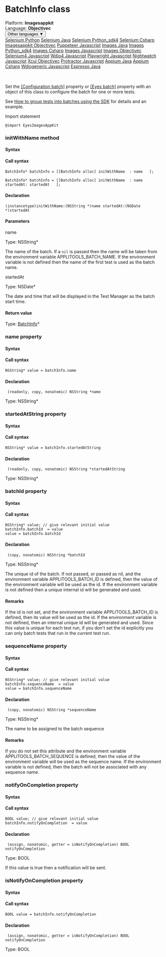 # BatchInfo class
<div class='platform-bar-container-div'><div class='platform-bar-div'>Platform:  <b> Imagesappkit</b>
</div><div class='platform-bar-div'>Language: <b>Objectivec</b></div><div class='dropdown-button-container-div'><button class='sdk-language-dropdown-button'>Other languages ▼</button><div class='dropdown-content'>
<a href='../../selenium/python/batchinfo'>Selenium Python</a>
<a href='../../selenium/java/batchinfo'>Selenium Java</a>
<a href='../../selenium/python_sdk4/batchinfo'>Selenium Python_sdk4</a>
<a href='../../selenium/csharp/batchinfo'>Selenium Csharp</a>
<a href='../../imagesappkit/objectivec/batchinfo'>Imagesappkit Objectivec</a>
<a href='../../puppeteer/javascript/batchinfo'>Puppeteer Javascript</a>
<a href='../../images/java/batchinfo'>Images Java</a>
<a href='../../images/python_sdk4/batchinfo'>Images Python_sdk4</a>
<a href='../../images/csharp/batchinfo'>Images Csharp</a>
<a href='../../images/javascript/batchinfo'>Images Javascript</a>
<a href='../../images/objectivec/batchinfo'>Images Objectivec</a>
<a href='../../selenium4/javascript/batchinfo'>Selenium4 Javascript</a>
<a href='../../wdio4/javascript/batchinfo'>Wdio4 Javascript</a>
<a href='../../playwright/javascript/batchinfo'>Playwright Javascript</a>
<a href='../../nightwatch/javascript/batchinfo'>Nightwatch Javascript</a>
<a href='../../xcui/objectivec/batchinfo'>Xcui Objectivec</a>
<a href='../../protractor/javascript/batchinfo'>Protractor Javascript</a>
<a href='../../appium/java/batchinfo'>Appium Java</a>
<a href='../../appium/csharp/batchinfo'>Appium Csharp</a>
<a href='../../wdiogeneric/javascript/batchinfo'>Wdiogeneric Javascript</a>
<a href='../../espresso/java/batchinfo'>Espresso Java</a>
</div></div><br /><br /></div>




Set the [\[Configuration batch\]](#batch-property) property or [\[Eyes batch\]](#batch-property) property with an object of this class to configure the batch for one or more tests.

See [How to group tests into batches using the SDK](https://applitools.com/docs/topics/working-with-test-batches/how-to-group-tests-into-batches.html) for details and an example.

Import statement

    @import EyesImagesAppKit
    	



### initWithName method
#### Syntax
#### Call syntax

    BatchInfo* batchInfo = [[BatchInfo alloc] initWithName  : name   ];
    
    BatchInfo* batchInfo = [[BatchInfo alloc] initWithName  : name startedAt: startedAt   ];
    

#### Declaration

    (instancetype)initWithName:(NSString *)name startedAt:(NSDate *)startedAt

#### Parameters

name

Type: NSString\*

The name of the batch. If a `nil` is passed then the name will be taken from the environment variable APPLITOOLS_BATCH_NAME. If the environment variable is not defined then the name of the first test is used as the batch name.

startedAt

Type: NSDate\*

The date and time that will be displayed in the Test Manager as the batch start time.

#### Return value

Type:  [BatchInfo](./batchinfo)\*


### name property
#### Syntax
#### Call syntax

    NSString* value = batchInfo.name
    

#### Declaration

     (readonly, copy, nonatomic) NSString *name

Type: NSString\*

### startedAtString property
#### Syntax
#### Call syntax

    NSString* value = batchInfo.startedAtString
    

#### Declaration

     (readonly, copy, nonatomic) NSString *startedAtString

Type: NSString\*

### batchId property
#### Syntax
#### Call syntax

    NSString* value; // give relevant initial value
    batchInfo.batchId  = value
    value = batchInfo.batchId

#### Declaration

     (copy, nonatomic) NSString *batchId

Type: NSString\*

The unique id of the batch. If not passed, or passed as nil, and the environment variable APPLITOOLS_BATCH_ID is defined, then the value of the environment variable will be used as the id. If the environment variable is not defined then a unique internal id will be generated and used.

#### Remarks


If the id is not set, and the environment variable APPLITOOLS_BATCH_ID is defined, then its value will be used as the id. If the environment variable is not defined, then an internal unique id will be generated and used. Since this value is unique for each test run, if you don't set the id explicitly you can only batch tests that run in the current test run.

### sequenceName property
#### Syntax
#### Call syntax

    NSString* value; // give relevant initial value
    batchInfo.sequenceName  = value
    value = batchInfo.sequenceName

#### Declaration

     (copy, nonatomic) NSString *sequenceName

Type: NSString\*

The name to be assigned to the batch sequence

#### Remarks


If you do not set this attribute and the environment variable APPLITOOLS_BATCH_SEQUENCE is defined, then the value of the environment variable will be used as the sequence name. If the environment variable is not defined, then the batch will not be associated with any sequence name.

### notifyOnCompletion property
#### Syntax
#### Call syntax

    BOOL value; // give relevant initial value
    batchInfo.notifyOnCompletion  = value
    

#### Declaration

     (assign, nonatomic, getter = isNotifyOnCompletion) BOOL notifyOnCompletion

Type: BOOL

If this value is true then a notification will be sent.

### isNotifyOnCompletion property
#### Syntax
#### Call syntax

    BOOL value = batchInfo.notifyOnCompletion
    

#### Declaration

     (assign, nonatomic, getter = isNotifyOnCompletion) BOOL notifyOnCompletion

Type: BOOL

